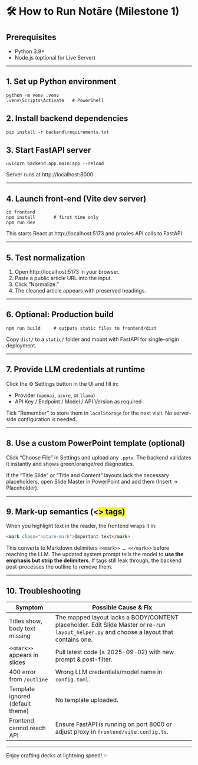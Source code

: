 # 🛠️ How to Run Notāre (Milestone 1)

## Prerequisites
- Python 3.9+
- Node.js (optional for Live Server)

---

## 1. Set up Python environment
```pwsh
python -m venv .venv
.venv\Scripts\Activate   # PowerShell
```

## 2. Install backend dependencies
```pwsh
pip install -r backend\requirements.txt
```

## 3. Start FastAPI server
```pwsh
uvicorn backend.app.main:app --reload
```
Server runs at http://localhost:8000

---

## 4. Launch front-end (Vite dev server)
```pwsh
cd frontend
npm install       # first time only
npm run dev
```
This starts React at http://localhost:5173 and proxies API calls to FastAPI.

---

## 5. Test normalization
1. Open http://localhost:5173 in your browser.
2. Paste a public article URL into the input.
3. Click “Normalize.”
4. The cleaned article appears with preserved headings.

---

## 6. Optional: Production build
```pwsh
npm run build     # outputs static files to frontend/dist
```
Copy `dist/` to a `static/` folder and mount with FastAPI for single-origin deployment.

---

## 7. Provide LLM credentials at runtime
Click the ⚙️ Settings button in the UI and fill in:

* Provider (`openai`, `azure`, or `llama`)
* API Key / Endpoint / Model / API Version as required

Tick “Remember” to store them in `localStorage` for the next visit. No server-side configuration is needed.

---

## 8. Use a custom PowerPoint template (optional)
Click “Choose File” in Settings and upload any `.pptx`. The backend validates it instantly and shows green/orange/red diagnostics.

If the “Title Slide” or “Title and Content” layouts lack the necessary placeholders, open Slide Master in PowerPoint and add them (Insert → Placeholder).

---

## 9. Mark-up semantics (<<mark>> tags)
When you highlight text in the reader, the frontend wraps it in:
```html
<mark class="notare-mark">Important text</mark>
```
This converts to Markdown delimiters `<<mark>> … <</mark>>` before reaching the LLM.
The updated system prompt tells the model to **use the emphasis but strip the delimiters**. If tags still leak through, the backend post-processes the outline to remove them.

---

## 10. Troubleshooting

| Symptom | Possible Cause & Fix |
|---------|----------------------|
| Titles show, body text missing | The mapped layout lacks a BODY/CONTENT placeholder. Edit Slide Master or re-run `layout_helper.py` and choose a layout that contains one. |
| `<<mark>>` appears in slides | Pull latest code (≥ 2025-09-02) with new prompt & post-filter. |
| 400 error from `/outline` | Wrong LLM credentials/model name in `config.toml`. |
| Template ignored (default theme) | No template uploaded. |
| Frontend cannot reach API | Ensure FastAPI is running on port 8000 or adjust proxy in `frontend/vite.config.ts`. |

---

Enjoy crafting decks at lightning speed! ✨
